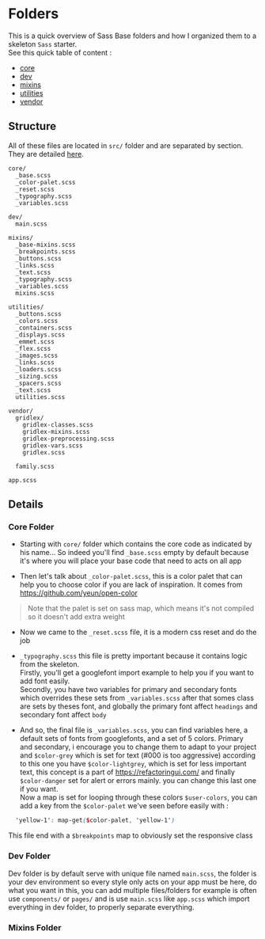 # Folders

This is a quick overview of Sass Base folders and how I organized them to a skeleton `Sass` starter.  
See this quick table of content :

* [core](#core-folder)
* [dev](#dev-folder)
* [mixins](#mixins-folder)
* [utilities](#utilities-folder)
* [vendor](#vendor-folder)

## Structure

All of these files are located in `src/` folder and are separated by section.
They are detailed [here](#details).

```
core/
  _base.scss
  _color-palet.scss
  _reset.scss
  _typography.scss
  _variables.scss

dev/
  main.scss

mixins/
  _base-mixins.scss
  _breakpoints.scss
  _buttons.scss
  _links.scss
  _text.scss
  _typography.scss
  _variables.scss
  mixins.scss

utilities/
  _buttons.scss
  _colors.scss
  _containers.scss
  _displays.scss
  _emmet.scss
  _flex.scss
  _images.scss
  _links.scss
  _loaders.scss
  _sizing.scss
  _spacers.scss
  _text.scss
  utilities.scss

vendor/
  gridlex/
    gridlex-classes.scss
    gridlex-mixins.scss
    gridlex-preprocessing.scss
    gridlex-vars.scss
    gridlex.scss

  family.scss

app.scss
```

## Details

### Core Folder

* Starting with `core/` folder which contains the core code as indicated by his name...
So indeed you'll find `_base.scss` empty by default because it's where you will place your base code that need to acts on all app

* Then let's talk about `_color-palet.scss`, this is a color palet that can help you to choose color if you are lack of inspiration. It comes from https://github.com/yeun/open-color

> Note that the palet is set on sass map, which means it's not compiled so it doesn't add extra weight

* Now we came to the `_reset.scss` file, it is a modern css reset and do the job

* `_typography.scss` this file is pretty important because it contains logic from the skeleton.  
Firstly, you'll get a googlefont import example to help you if you want to add font easily.   
Secondly, you have two variables for primary and secondary fonts which overrides these sets from `_variables.scss` after that somes class are sets by theses font, and globally the primary font affect `headings` and secondary font affect `body`

* And so, the final file is `_variables.scss`, you can find variables here, a default sets of fonts from googlefonts, and a set of 5 colors.
Primary and secondary, i encourage you to change them to adapt to your project and `$color-grey` which is set for text (#000 is too aggressive) according to this one you have `$color-lightgrey`, which is set for less important text, this concept is a part of https://refactoringui.com/ and finally `$color-danger` set for alert or errors mainly. you can change this last one if you want.  
Now a map is set for looping through these colors `$user-colors`, you can add a key from the `$color-palet` we've seen before easily with :
```scss
  'yellow-1': map-get($color-palet, 'yellow-1')
```  
This file end with a `$breakpoints` map to obviously set the responsive class

### Dev Folder

Dev folder is by default serve with unique file named `main.scss`, the folder is your dev environment so every style only acts on your app must be here, do what you want in this, you can add multiple files/folders for example is often use `components/` or `pages/` and is use `main.scss` like `app.scss` which import everything in dev folder, to properly separate everything.

### Mixins Folder
